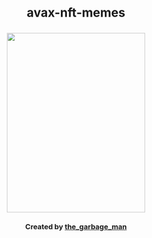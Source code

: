<h1 align="center">avax-nft-memes</h1>

<h2 align="center">
  <img src="https://i.ibb.co/qxB9GC0/ddp-01.png" height="415" width="320"/>
</h2>

<h3 align="center">
  <p>Created by <a href="https://twitter.com/the_garbage_man">the_garbage_man</a></p>
</h3>
